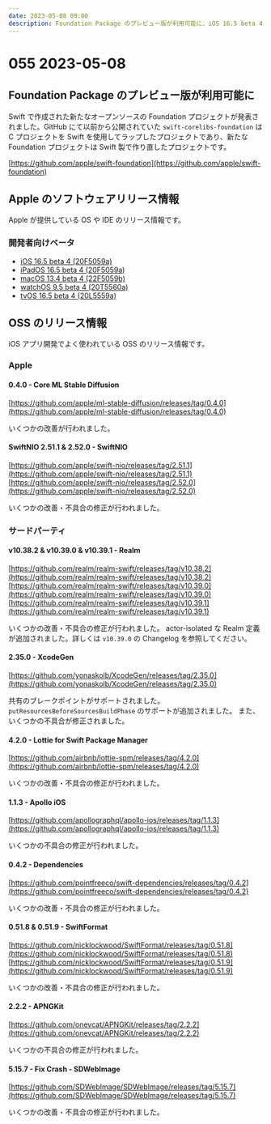 ```yaml
---
date: 2023-05-08 09:00
description: Foundation Package のプレビュー版が利用可能に、iOS 16.5 beta 4 リリース、iPadOS 16.5 beta 4 リリース、ほか
---
```

# 055 2023-05-08

<!-- textlint-disable ja-technical-writing/sentence-length -->

## Foundation Package のプレビュー版が利用可能に

Swift で作成された新たなオープンソースの Foundation プロジェクトが発表されました。GitHub にて以前から公開されていた `swift-corelibs-foundation` は C プロジェクトを Swift を使用してラップしたプロジェクトであり、新たな Foundation プロジェクトは Swift 製で作り直したプロジェクトです。

[https://github.com/apple/swift-foundation](https://github.com/apple/swift-foundation)

<!-- textlint-enable ja-technical-writing/sentence-length -->

## Apple のソフトウェアリリース情報

Apple が提供している OS や IDE のリリース情報です。

### 開発者向けベータ

- [iOS 16.5 beta 4 (20F5059a)](https://developer.apple.com/news/releases/?id=05022023e)
- [iPadOS 16.5 beta 4 (20F5059a)](https://developer.apple.com/news/releases/?id=05022023d)
- [macOS 13.4 beta 4 (22F5059b)](https://developer.apple.com/news/releases/?id=05022023c)
- [watchOS 9.5 beta 4 (20T5560a)](https://developer.apple.com/news/releases/?id=05022023b)
- [tvOS 16.5 beta 4 (20L5559a)](https://developer.apple.com/news/releases/?id=05022023a)

## OSS のリリース情報

iOS アプリ開発でよく使われている OSS のリリース情報です。

### Apple

#### 0.4.0 - Core ML Stable Diffusion

[https://github.com/apple/ml-stable-diffusion/releases/tag/0.4.0](https://github.com/apple/ml-stable-diffusion/releases/tag/0.4.0)

いくつかの改善が行われました。

#### SwiftNIO 2.51.1 & 2.52.0 - SwiftNIO

[https://github.com/apple/swift-nio/releases/tag/2.51.1](https://github.com/apple/swift-nio/releases/tag/2.51.1)
[https://github.com/apple/swift-nio/releases/tag/2.52.0](https://github.com/apple/swift-nio/releases/tag/2.52.0)

いくつかの改善・不具合の修正が行われました。

### サードパーティ

#### v10.38.2 & v10.39.0 & v10.39.1 - Realm

[https://github.com/realm/realm-swift/releases/tag/v10.38.2](https://github.com/realm/realm-swift/releases/tag/v10.38.2)
[https://github.com/realm/realm-swift/releases/tag/v10.39.0](https://github.com/realm/realm-swift/releases/tag/v10.39.0)
[https://github.com/realm/realm-swift/releases/tag/v10.39.1](https://github.com/realm/realm-swift/releases/tag/v10.39.1)

いくつかの改善・不具合の修正が行われました。
actor-isolated な Realm 定義が追加されました。詳しくは `v10.39.0` の Changelog を参照してください。

#### 2.35.0 - XcodeGen

[https://github.com/yonaskolb/XcodeGen/releases/tag/2.35.0](https://github.com/yonaskolb/XcodeGen/releases/tag/2.35.0)

共有のブレークポイントがサポートされました。`putResourcesBeforeSourcesBuildPhase` のサポートが追加されました。
また、いくつかの不具合が修正されました。

#### 4.2.0 - Lottie for Swift Package Manager

[https://github.com/airbnb/lottie-spm/releases/tag/4.2.0](https://github.com/airbnb/lottie-spm/releases/tag/4.2.0)

いくつかの改善・不具合の修正が行われました。

#### 1.1.3 - Apollo iOS

[https://github.com/apollographql/apollo-ios/releases/tag/1.1.3](https://github.com/apollographql/apollo-ios/releases/tag/1.1.3)

いくつかの不具合の修正が行われました。

#### 0.4.2 - Dependencies

[https://github.com/pointfreeco/swift-dependencies/releases/tag/0.4.2](https://github.com/pointfreeco/swift-dependencies/releases/tag/0.4.2)

いくつかの改善・不具合の修正が行われました。

#### 0.51.8 & 0.51.9 - SwiftFormat

[https://github.com/nicklockwood/SwiftFormat/releases/tag/0.51.8](https://github.com/nicklockwood/SwiftFormat/releases/tag/0.51.8)
[https://github.com/nicklockwood/SwiftFormat/releases/tag/0.51.9](https://github.com/nicklockwood/SwiftFormat/releases/tag/0.51.9)

いくつかの改善・不具合の修正が行われました。

#### 2.2.2 - APNGKit

[https://github.com/onevcat/APNGKit/releases/tag/2.2.2](https://github.com/onevcat/APNGKit/releases/tag/2.2.2)

いくつかの不具合の修正が行われました。

#### 5.15.7 - Fix Crash - SDWebImage
[https://github.com/SDWebImage/SDWebImage/releases/tag/5.15.7](https://github.com/SDWebImage/SDWebImage/releases/tag/5.15.7)

いくつかの改善・不具合の修正が行われました。
